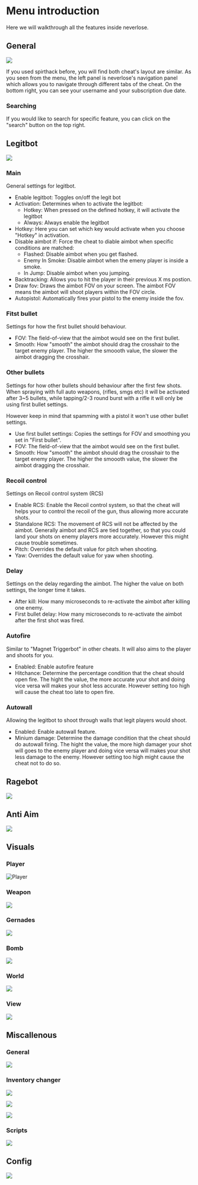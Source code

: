 # Menu introduction

Here we will walkthrough all the features inside neverlose.

## General

![](https://i.imgur.com/JVV5vfz.png)

If you used spirthack before, you will find both cheat's layout are similar. As you seen from the menu, the left panel is neverlose's navigation panel which allows you to navigate through different tabs of the cheat. On the bottom right, you can see your username and your subscription due date.

### Searching

If you would like to search for specific feature, you can click on the "search" button on the top right.

## Legitbot

![](https://i.imgur.com/JVV5vfz.png)

### Main

General settings for legitbot.

* Enable legitbot: Toggles on/off the legit bot
* Activation: Determines when to activate the legitbot:
  * Hotkey: When pressed on the defined hotkey, it will activate the legitbot
  * Always: Always enable the legitbot
* Hotkey: Here you can set which key would activate when you choose "Hotkey" in activation.
* Disable aimbot if: Force the cheat to diable aimbot when specific conditions are matched:
  * Flashed: Disable aimbot when you get flashed.
  * Enemy In Smoke: Disable aimbot when the emeny player is inside a smoke.
  * In Jump: Disable aimbot when you jumping.
* Backtracking: Allows you to hit the player in their previous X ms postion.
* Draw fov: Draws the aimbot FOV on your screen. The aimbot FOV means the aimbot will shoot players within the FOV circle.
* Autopistol: Automatically fires your pistol to the enemy inside the fov.

### Fitst bullet

Settings for how the first bullet should behaviour.

* FOV: The field-of-view that the aimbot would see on the first bullet.
* Smooth: How "smooth" the aimbot should drag the crosshair to the target enemy player. The higher the smoooth value, the slower the aimbot dragging the crosshair.

### Other bullets

Settings for how other bullets should behaviour after the first few shots. When spraying with full auto weapons, \(rifles, smgs etc\) it will be activated after 3~5 bullets, while tapping/2-3 round burst with a rifle it will only be using first bullet settings.

However keep in mind that spamming with a pistol it won't use other bullet settings.

* Use first bullet settings: Copies the settings for FOV and smoothing you set in "First bullet".
* FOV: The field-of-view that the aimbot would see on the first bullet.
* Smooth: How "smooth" the aimbot should drag the crosshair to the target enemy player. The higher the smoooth value, the slower the aimbot dragging the crosshair.

### Recoil control

Settings on Recoil control system \(RCS\)

* Enable RCS: Enable the Recoil control system, so that the cheat will helps your to control the recoil of the gun, thus allowing more accurate shots.
* Standalone RCS: The movement of RCS will not be affected by the aimbot. Generally aimbot and RCS are tied together, so that you could land your shots on enemy players more accurately. However this might cause trouble sometimes.
* Pitch: Overrides the default value for pitch when shooting.
* Yaw: Overrides the default value for yaw when shooting.

### Delay

Settings on the delay regarding the aimbot. The higher the value on both settings, the longer time it takes.

* After kill: How many microseconds to re-activate the aimbot after killing one enemy.
* First bullet delay: How many microseconds to re-activate the aimbot after the first shot was fired.

### Autofire

Similar to "Magnet Triggerbot" in other cheats. It will also aims to the player and shoots for you.

* Enabled: Enable autofire feature
* Hitchance: Determine the percentage condition that the cheat should open fire. The hight the value, the more accurate your shot and doing vice versa will makes your shot less accurate. However setting too high will cause the cheat too late to open fire.

### Autowall

Allowing the legitbot to shoot through walls that legit players would shoot.

* Enabled: Enable autowall feature.
* Minium damage: Determine the damage condition that the cheat should do autowall firing. The hight the value, the more high damager your shot will goes to the enemy player and doing vice versa will makes your shot less damage to the enemy. However setting too high might cause the cheat not to do so.

## Ragebot

![](https://i.imgur.com/VlK4oxY.png)

## Anti Aim

![](https://i.imgur.com/LoCxojC.png)

## Visuals

### Player

![Player](https://i.imgur.com/sZpMg22.png)

### Weapon

![](https://i.imgur.com/wwezV95.png)

### Gernades

![](https://i.imgur.com/hy3CpAA.png)

### Bomb

![](https://i.imgur.com/7kPiKnX.png)

### World

![](https://i.imgur.com/ucMYbmP.png)

### View

![](https://i.imgur.com/kQUL1Sb.png)

## Miscallenous

### General

![](https://i.imgur.com/6JTooYB.png)

### Inventory changer

![](https://i.imgur.com/ccq6PuI.png)

![](https://i.imgur.com/n0Zcj9E.png)

![](https://i.imgur.com/SDqvSCX.png)

### Scripts

![](https://i.imgur.com/h1VfFZa.png)

## Config

![](https://i.imgur.com/DepnVV8.png)

